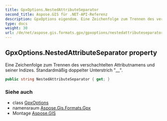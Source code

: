 ```yaml
---
title: GpxOptions.NestedAttributeSeparator
second_title: Aspose.GIS für .NET-API-Referenz
description: GpxOptions eigendom. Eine Zeichenfolge zum Trennen des verschachtelten Attributnamens und seiner Indizes. Standardmäßig doppelter Unterstrich __.
type: docs
weight: 30
url: /de/net/aspose.gis.formats.gpx/gpxoptions/nestedattributeseparator/
---
```

## GpxOptions.NestedAttributeSeparator property

Eine Zeichenfolge zum Trennen des verschachtelten Attributnamens und seiner Indizes. Standardmäßig doppelter Unterstrich "__".

```csharp
public string NestedAttributeSeparator { get; }
```

### Siehe auch

* class [GpxOptions](../)
* namensraum [Aspose.Gis.Formats.Gpx](../../gpxoptions/)
* Montage [Aspose.GIS](../../../)


